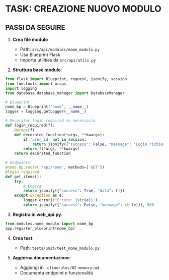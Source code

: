 # TASK: CREAZIONE NUOVO MODULO

## PASSI DA SEGUIRE

1. **Crea file modulo**
   - Path: `src/api/modules/nome_modulo.py`
   - Usa Blueprint Flask
   - Importa utilities da `src/api/utils.py`

2. **Struttura base modulo**:
```python
from flask import Blueprint, request, jsonify, session
from functools import wraps
import logging
from database.database_manager import DatabaseManager

# Blueprint
nome_bp = Blueprint('nome', __name__)
logger = logging.getLogger(__name__)

# Decorator login_required se necessario
def login_required(f):
    @wraps(f)
    def decorated_function(*args, **kwargs):
        if 'user_id' not in session:
            return jsonify({"success": False, "message": "Login richiesto"}), 401
        return f(*args, **kwargs)
    return decorated_function

# Endpoints
@nome_bp.route('/api/nome', methods=['GET'])
@login_required
def get_items():
    try:
        # Logica
        return jsonify({"success": True, "data": []})
    except Exception as e:
        logger.error(f"Errore: {str(e)}")
        return jsonify({"success": False, "message": str(e)}), 500
```

3. **Registra in web_api.py**:
```python
from modules.nome_modulo import nome_bp
app.register_blueprint(nome_bp)
```

4. **Crea test**:
   - Path: `tests/unit/test_nome_modulo.py`

5. **Aggiorna documentazione**:
   - Aggiungi in `.clinerules/02-memory.md`
   - Documenta endpoint e funzionalità
